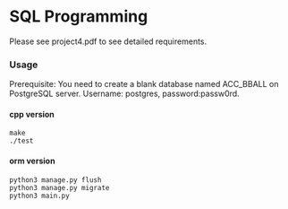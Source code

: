 # SQL Programming
Please see project4.pdf to see detailed requirements.
### Usage
Prerequisite: You need to create a blank database named ACC_BBALL on PostgreSQL server. Username: postgres, password:passw0rd.

#### cpp version
```
make
./test
```

#### orm version
```
python3 manage.py flush
python3 manage.py migrate
python3 main.py
```
